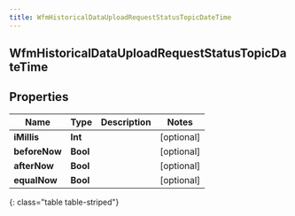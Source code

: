```yaml
---
title: WfmHistoricalDataUploadRequestStatusTopicDateTime
---
```

## WfmHistoricalDataUploadRequestStatusTopicDateTime

## Properties

|Name | Type | Description | Notes|
|------------ | ------------- | ------------- | -------------|
| **iMillis** | **Int** |  | [optional] |
| **beforeNow** | **Bool** |  | [optional] |
| **afterNow** | **Bool** |  | [optional] |
| **equalNow** | **Bool** |  | [optional] |
{: class="table table-striped"}


